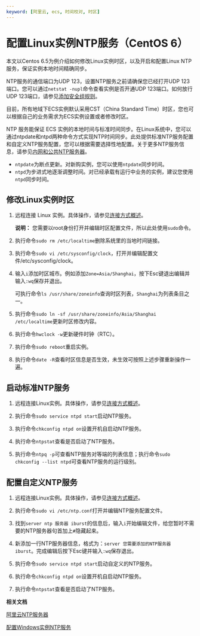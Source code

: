 ```yaml
---
keyword: [阿里云, ecs, 时间校对, 时区]
---
```


# 配置Linux实例NTP服务（CentOS 6）

本文以Centos 6.5为例介绍如何修改Linux实例时区，以及开启和配置Linux NTP服务，保证实例本地时间精确同步。

NTP服务的通信端口为UDP 123，设置NTP服务之前请确保您已经打开UDP 123端口。您可以通过`netstat -nupl`命令查看实例是否开通UDP 123端口。如何放行UDP 123端口，请参见[添加安全组规则](/cn.zh-CN/安全/安全组/添加安全组规则.md)。

目前，所有地域下ECS实例默认采用CST（China Standard Time）时区，您也可以根据自己的业务需求为ECS实例设置或者修改时区。

NTP 服务能保证 ECS 实例的本地时间与标准时间同步。在Linux系统中，您可以通过ntpdate和ntpd两种命令方式实现NTP时间同步。此处提供标准NTP服务配置和自定义NTP服务配置，您可以根据需要选择性地配置。关于更多NTP服务信息，请参见[内网和公共NTP服务器](/cn.zh-CN/实例/管理实例/同步服务器本地时间/阿里云NTP服务器.md)。

-   `ntpdate`为断点更新。对新购实例，您可以使用`ntpdate`同步时间。
-   `ntpd`为步进式地逐渐调整时间。对已经承载有运行中业务的实例，建议您使用`ntpd`同步时间。

## 修改Linux实例时区

1.  远程连接 Linux 实例。具体操作，请参见[连接方式概述](/cn.zh-CN/实例/连接实例/连接方式概述.md)。

    **说明：** 您需要以root身份打开并编辑时区配置文件，所以此处使用`sudo`命令。

2.  执行命令`sudo rm /etc/localtime`删除系统里的当地时间链接。

3.  执行命令`sudo vi /etc/sysconfig/clock`，打开并编辑配置文件/etc/sysconfig/clock。

4.  输入`i`添加时区城市。例如添加`Zone=Asia/Shanghai`，按下Esc键退出编辑并输入`:wq`保存并退出。

    可执行命令`ls /usr/share/zoneinfo`查询时区列表，`Shanghai`为列表条目之一。

5.  执行命令`sudo ln -sf /usr/share/zoneinfo/Asia/Shanghai /etc/localtime`更新时区修改内容。

6.  执行命令`hwclock -w`更新硬件时钟（RTC）。

7.  执行命令`sudo reboot`重启实例。

8.  执行命令`date -R`查看时区信息是否生效，未生效可按照上述步骤重新操作一遍。


## 启动标准NTP服务

1.  远程连接Linux实例。具体操作，请参见[连接方式概述](/cn.zh-CN/实例/连接实例/连接方式概述.md)。

2.  执行命令`sudo service ntpd start`启动NTP服务。

3.  执行命令`chkconfig ntpd on`设置开机自启动NTP服务。

4.  执行命令`ntpstat`查看是否启动了NTP服务。

5.  执行命令`ntpq -p`可查看NTP服务对等端的列表信息；执行命令`sudo chkconfig --list ntpd`可查看NTP服务的运行级别。


## 配置自定义NTP服务

1.  远程连接Linux实例。具体操作，请参见[连接方式概述](/cn.zh-CN/实例/连接实例/连接方式概述.md)。

2.  执行命令`sudo vi /etc/ntp.conf`打开并编辑NTP服务配置文件。

3.  找到`server ntp 服务器 iburst`的信息后，输入`i`开始编辑文件，给您暂时不需要的NTP服务器句首加上`#`隐藏起来。

4.  新添加一行NTP服务器信息，格式为：`server 您需要添加的NTP服务器 iburst`。完成编辑后按下Esc键并输入`:wq`保存退出。

5.  执行命令`sudo service ntpd start`启动自定义的NTP服务。

6.  执行命令`chkconfig ntpd on`设置开机自启动NTP服务。

7.  执行命令`ntpstat`查看是否启动了NTP服务。


**相关文档**  


[阿里云NTP服务器](/cn.zh-CN/实例/管理实例/同步服务器本地时间/阿里云NTP服务器.md)

[配置Windows实例NTP服务](/cn.zh-CN/实例/管理实例/同步服务器本地时间/配置Windows实例NTP服务.md)

